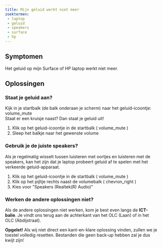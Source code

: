 ```yaml
---
title: Mijn geluid werkt niet meer
zoektermen: 
 - laptop
 - geluid
 - speakers
 - surface
 - hp
---
```


## Symptomen

Het geluid op mijn Surface of HP laptop werkt niet meer.

## Oplossingen

### Staat je geluid aan?

Kijk in je startbalk (de balk onderaan je scherm) naar het geluid-icoontje: <span class="material-symbols-outlined">volume_mute</span>  
Staat er een kruisje naast? Dan staat je geluid uit!

 1. Klik op het geluid-icoontje in de startbalk ( <span class="material-symbols-outlined">volume_mute</span> )
 2. Sleep het balkje naar het gewenste volume

### Gebruik je de juiste speakers?

Als je regelmatig wisselt tussen luisteren met oortjes en luisteren met de speakers, kan het zijn dat je laptop probeert geluid af te spelen met het verkeerde geluid-apparaat.

 1. Klik op het geluid-icoontje in de startbalk ( <span class="material-symbols-outlined">volume_mute</span> )
 2. Klik op het pijltje rechts naast de volumebalk ( <span class="material-symbols-outlined">chevron_right</span> )
 3. Kies voor "Speakers (Realtek(R) Audio)"

### Werken de andere oplossingen niet?

Als de andere oplossingen niet werken, kom je best even langs de **ICT-balie**. Je vindt ons terug aan de achterkant van het OLC (Laan) of in het OLC (Abdijstraat).

**Opgelet!** Als wij niet direct een kant-en-klare oplossing vinden, zullen we je toestel volledig resetten. Bestanden die geen back-up hebben zal je dus kwijt zijn!
